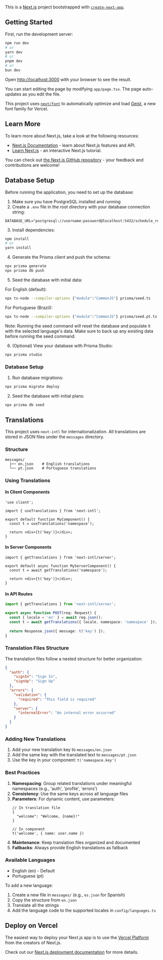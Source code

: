This is a [Next.js](https://nextjs.org) project bootstrapped with [`create-next-app`](https://nextjs.org/docs/app/api-reference/cli/create-next-app).

## Getting Started

First, run the development server:

```bash
npm run dev
# or
yarn dev
# or
pnpm dev
# or
bun dev
```

Open [http://localhost:3000](http://localhost:3000) with your browser to see the result.

You can start editing the page by modifying `app/page.tsx`. The page auto-updates as you edit the file.

This project uses [`next/font`](https://nextjs.org/docs/app/building-your-application/optimizing/fonts) to automatically optimize and load [Geist](https://vercel.com/font), a new font family for Vercel.

## Learn More

To learn more about Next.js, take a look at the following resources:

- [Next.js Documentation](https://nextjs.org/docs) - learn about Next.js features and API.
- [Learn Next.js](https://nextjs.org/learn) - an interactive Next.js tutorial.

You can check out [the Next.js GitHub repository](https://github.com/vercel/next.js) - your feedback and contributions are welcome!

## Database Setup

Before running the application, you need to set up the database:

1. Make sure you have PostgreSQL installed and running
2. Create a `.env` file in the root directory with your database connection string:

```env
DATABASE_URL="postgresql://username:password@localhost:5432/schedule_rewards"
```

3. Install dependencies:

```bash
npm install
# or
yarn install
```

4. Generate the Prisma client and push the schema:

```bash
npx prisma generate
npx prisma db push
```

5. Seed the database with initial data:

For English (default):
```bash
npx ts-node --compiler-options {"module":"CommonJS"} prisma/seed.ts
```

For Portuguese (Brazil):
```bash
npx ts-node --compiler-options {"module":"CommonJS"} prisma/seed.pt.ts
```

Note: Running the seed command will reset the database and populate it with the selected language's data. Make sure to back up any existing data before running the seed command.

6. (Optional) View your database with Prisma Studio:

```bash
npx prisma studio
```

### Database Setup

1. Run database migrations:
```bash
npx prisma migrate deploy
```

2. Seed the database with initial plans:
```bash
npx prisma db seed
```

## Translations

This project uses `next-intl` for internationalization. All translations are stored in JSON files under the `messages` directory.

### Structure

```
messages/
  ├── en.json    # English translations
  └── pt.json    # Portuguese translations
```

### Using Translations

#### In Client Components

```tsx
'use client';

import { useTranslations } from 'next-intl';

export default function MyComponent() {
  const t = useTranslations('namespace');
  
  return <div>{t('key')}</div>;
}
```

#### In Server Components

```tsx
import { getTranslations } from 'next-intl/server';

export default async function MyServerComponent() {
  const t = await getTranslations('namespace');
  
  return <div>{t('key')}</div>;
}
```

#### In API Routes

```typescript
import { getTranslations } from 'next-intl/server';

export async function POST(req: Request) {
  const { locale = 'en' } = await req.json();
  const t = await getTranslations({ locale, namespace: 'namespace' });
  
  return Response.json({ message: t('key') });
}
```

### Translation Files Structure

The translation files follow a nested structure for better organization:

```json
{
  "auth": {
    "signIn": "Sign In",
    "signUp": "Sign Up"
  },
  "errors": {
    "validation": {
      "required": "This field is required"
    },
    "server": {
      "internalError": "An internal error occurred"
    }
  }
}
```

### Adding New Translations

1. Add your new translation key to `messages/en.json`
2. Add the same key with the translated text to `messages/pt.json`
3. Use the key in your component: `t('namespace.key')`

### Best Practices

1. **Namespacing**: Group related translations under meaningful namespaces (e.g., 'auth', 'profile', 'errors')
2. **Consistency**: Use the same keys across all language files
3. **Parameters**: For dynamic content, use parameters:
   ```tsx
   // In translation file
   {
     "welcome": "Welcome, {name}!"
   }
   
   // In component
   t('welcome', { name: user.name })
   ```
4. **Maintenance**: Keep translation files organized and documented
5. **Fallbacks**: Always provide English translations as fallback

### Available Languages

- English (en) - Default
- Portuguese (pt)

To add a new language:
1. Create a new file in `messages/` (e.g., `es.json` for Spanish)
2. Copy the structure from `en.json`
3. Translate all the strings
4. Add the language code to the supported locales in `config/languages.ts`

## Deploy on Vercel

The easiest way to deploy your Next.js app is to use the [Vercel Platform](https://vercel.com/new?utm_medium=default-template&filter=next.js&utm_source=create-next-app&utm_campaign=create-next-app-readme) from the creators of Next.js.

Check out our [Next.js deployment documentation](https://nextjs.org/docs/app/building-your-application/deploying) for more details.
